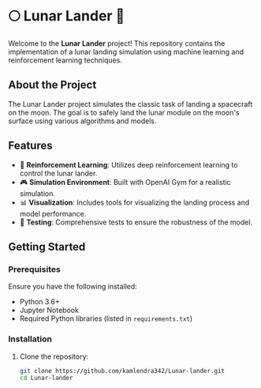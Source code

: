 # 🌕 Lunar Lander 🚀

Welcome to the **Lunar Lander** project! This repository contains the implementation of a lunar landing simulation using machine learning and reinforcement learning techniques.

## About the Project

The Lunar Lander project simulates the classic task of landing a spacecraft on the moon. The goal is to safely land the lunar module on the moon's surface using various algorithms and models.

## Features

- 🧠 **Reinforcement Learning**: Utilizes deep reinforcement learning to control the lunar lander.
- 🎮 **Simulation Environment**: Built with OpenAI Gym for a realistic simulation.
- 📊 **Visualization**: Includes tools for visualizing the landing process and model performance.
- 🧪 **Testing**: Comprehensive tests to ensure the robustness of the model.

## Getting Started

### Prerequisites

Ensure you have the following installed:

- Python 3.6+
- Jupyter Notebook
- Required Python libraries (listed in `requirements.txt`)

### Installation

1. Clone the repository:
   ```bash
   git clone https://github.com/kamlendra342/Lunar-lander.git
   cd Lunar-lander

